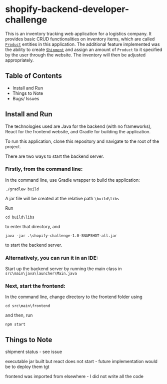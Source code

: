 # shopify-backend-developer-challenge

This is an inventory tracking web application for a logistics company. 
It provides basic CRUD functionalities on inventory items, which are called [`Product`](https://github.com/valyippee/shopify-challenge/blob/main/src/main/java/entity/Product.java)
entities in this application.
The additional feature implemented was the ability to create [`Shipment`](https://github.com/valyippee/shopify-challenge/blob/main/src/main/java/entity/Shipment.java) 
and assign an amount of `Product` to it specified by the user through the website. The inventory will then be adjusted appropriately. 

## Table of Contents
- Install and Run
- Things to Note
- Bugs/ Issues

## Install and Run 
The technologies used are Java for the backend (with no frameworks), React for the frontend website, and Gradle for building the application.

To run this application, clone this repository and navigate to the root of the project. 

There are two ways to start the backend server. 

### Firstly, from the command line:
In the command line, use Gradle wrapper to build the application:
```
./gradlew build 
```

A jar file will be created at the relative path `\build\libs`

Run 
```
cd build\libs
``` 
to enter that directory, and 
```
java -jar .\shopify-challenge-1.0-SNAPSHOT-all.jar
``` 
to start the backend server.



### Alternatively, you can run it in an IDE:

Start up the backend server by running the main class in ```src\main\java\launcher\Main.java```

### Next, start the frontend:
In the command line, change directory to the frontend folder using  
```
cd src\main\frontend
``` 
and then, run 

```
npm start
```


## Things to Note

shipment status - see issue

executable jar built but react does not start - future implementation would be to deploy them tgt

frontend was imported from elsewhere - I did not write all the code

